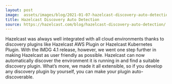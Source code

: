 ```yaml
---
layout: post
image:  assets/images/blog/2021-01-07-hazelcast-discovery-auto-detection.jpg
title: Hazelcast Discovery Auto Detection
source: https://hazelcast.com/blog/hazelcast-discovery-auto-detection/
---
```

Hazelcast was always well integrated with all cloud environments thanks to discovery plugins like Hazelcast AWS Plugin or Hazelcast Kubernetes Plugin. With the IMDG 4.1 release, however, we went one step further in making Hazelcast as user friendly as possible. Hazelcast can now automatically discover the environment it is running in and find a suitable discovery plugin. What’s more, we made it all extensible, so if you develop any discovery plugin by yourself, you can make your plugin auto-discoverable.

